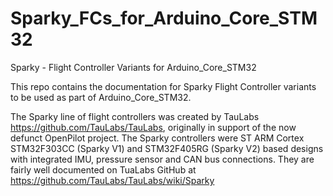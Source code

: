 # Sparky_FCs_for_Arduino_Core_STM32
Sparky - Flight Controller Variants for Arduino_Core_STM32

This repo contains the documentation for Sparky Flight Controller variants to be used as part of Arduino_Core_STM32.

The Sparky line of flight controllers was created by TauLabs https://github.com/TauLabs/TauLabs, originally in support of the now defunct OpenPilot project.  The Sparky controllers were ST ARM Cortex STM32F303CC (Sparky V1) and STM32F405RG (Sparky V2) based designs with integrated IMU, pressure sensor and CAN bus connections.  They are fairly well documented on TuaLabs GitHub at https://github.com/TauLabs/TauLabs/wiki/Sparky
